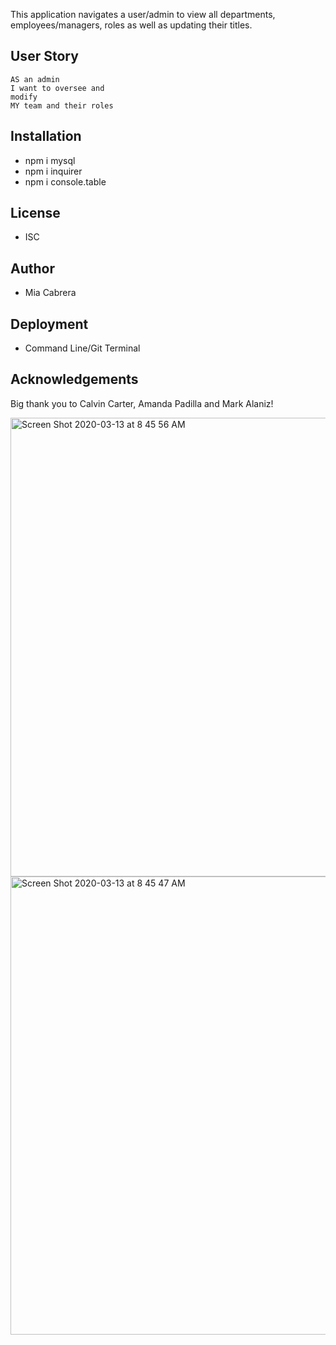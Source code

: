 This application navigates a user/admin to view all departments, employees/managers, roles as well as updating their titles. 

## User Story

<code>AS an admin </code><br>
<code>I want to oversee and modify</code><br>
<code>MY team and their roles</code>

## Installation 
 * npm i mysql
 * npm i inquirer 
 * npm i console.table

## License 
* ISC

## Author
* Mia Cabrera

## Deployment

* Command Line/Git Terminal

## Acknowledgements

Big thank you to Calvin Carter, Amanda Padilla and Mark Alaniz! 

<img width="734" alt="Screen Shot 2020-03-13 at 8 45 56 AM" src="https://user-images.githubusercontent.com/58441831/76626801-d458fe80-6507-11ea-9e8b-7d94da30224e.png">
<img width="733" alt="Screen Shot 2020-03-13 at 8 45 47 AM" src="https://user-images.githubusercontent.com/58441831/76626774-c4411f00-6507-11ea-8e30-430029c4d86d.png">
